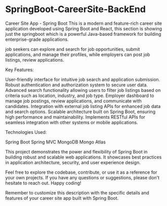 # SpringBoot-CareerSite-BackEnd
Career Site App - Spring Boot
This is a modern and feature-rich career site application developed using Spring Boot and React, this section is showing just the springboot which is a powerful Java-based framework for building enterprise-grade applications.

 job seekers can explore and search for job opportunities, submit applications, and manage their profiles, while employers can post job listings, review applications.

Key Features:

User-friendly interface for intuitive job search and application submission.
Robust authentication and authorization system to secure user data.
Advanced search functionality allowing users to filter job listings based on criteria such as location, industry, and job type.
Employer dashboard to manage job postings, review applications, and communicate with candidates.
Integration with external job listing APIs for enhanced job data and search options.
Scalable architecture built on Spring Boot, ensuring high performance and maintainability.
Implements RESTful APIs for seamless integration with other systems or mobile applications.

Technologies Used:

Spring Boot
Spring MVC
MongoDB
Mongo Atlas

This project demonstrates the power and flexibility of Spring Boot in building robust and scalable web applications. It showcases best practices in application architecture, security, and user experience design.

Feel free to explore the codebase, contribute, or use it as a reference for your own projects. If you have any questions or suggestions, please don't hesitate to reach out. Happy coding!

Remember to customize this description with the specific details and features of your career site app built with Spring Boot.
